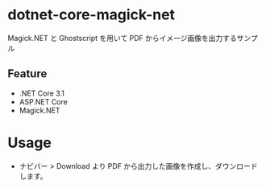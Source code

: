 # dotnet-core-magick-net
Magick.NET と Ghostscript を用いて PDF からイメージ画像を出力するサンプル

## Feature
- .NET Core 3.1
- ASP.NET Core
- Magick.NET

# Usage
- ナビバー > Download より PDF から出力した画像を作成し、ダウンロードします。
